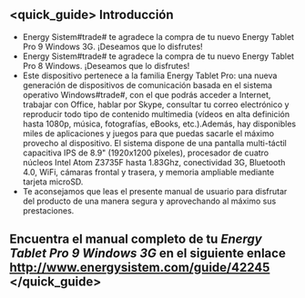 ## <quick_guide> Introducción

* Energy Sistem#trade# te agradece la compra de tu nuevo Energy Tablet Pro 9 Windows 3G. ¡Deseamos que lo disfrutes!
* Energy Sistem#trade# te agradece la compra de tu nuevo Energy Tablet Pro 8 Windows. ¡Deseamos que lo disfrutes!
* Este dispositivo pertenece a la familia Energy Tablet Pro: una nueva generación de dispositivos de comunicación
basada en el sistema operativo Windows#trade#, con el que podrás acceder a Internet, trabajar con Office, hablar por Skype, consultar tu correo electrónico y reproducir todo tipo de contenido multimedia (vídeos en alta definición hasta 1080p, música, fotografías, eBooks, etc.).Además, hay disponibles miles de aplicaciones y juegos para que puedas sacarle el máximo provecho al dispositivo.
El sistema dispone de una pantalla multi-táctil capacitiva IPS de 8.9" (1920x1200 píxeles), procesador de cuatro núcleos Intel Atom Z3735F hasta 1.83Ghz, conectividad 3G, Bluetooth 4.0, WiFi, cámaras frontal y trasera, y memoria ampliable mediante tarjeta microSD.
* Te aconsejamos que leas el presente manual de usuario para disfrutar del producto de una manera segura y
aprovechando al máximo sus prestaciones.


## <unique> Encuentra el manual completo de tu *Energy Tablet Pro 9 Windows 3G* en el siguiente enlace http://www.energysistem.com/guide/42245 </unique> </quick_guide>
